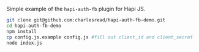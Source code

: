 Simple example of the `hapi-auth-fb` plugin for Hapi JS.

```bash
git clone git@github.com:charlesread/hapi-auth-fb-demo.git
cd hapi-auth-fb-demo
npm install
cp config.js.example config.js #fill out client_id and client_secret
node index.js
```